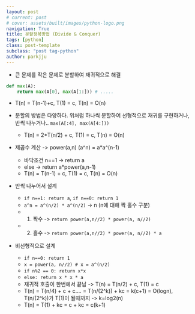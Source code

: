 ```yaml
---
layout: post
# current: post
# cover: assets/built/images/python-logo.png
navigation: True
title: 분할정복방법 (Divide & Conquer)
tags: [python]
class: post-template
subclass: "post tag-python"
author: parkjju
---
```


- 큰 문제를 작은 문제로 분할하여 재귀적으로 해결

```python
def max(A):
    return max(A[0], max(A[1:])) # .....
```

- T(n) = T(n-1)+c, T(1) = c, T(n) = O(n)

- 분할의 방법은 다양하다. 위처럼 하나씩 분할하여 선형적으로 재귀를 구현하거나, 반씩 나누거나.. `max(A[:4], max(A[4:]))`

  - T(n) = 2\*T(n/2) + c, T(1) = c, T(n) = O(n)

- 제곱수 계산 -> power(a,n) (a^n) = a\*a^(n-1)

  - 바닥조건 n==1 -> return a
  - else -> return a\*power(a,n-1)
  - T(n) = T(n-1) + c, T(1) = c, T(n) = O(n)

- 반씩 나누어서 설계

  - `if n==1: return a`, `if n==0: return 1`
  - `a^n = a^(n/2) * a^(n/2)` -> n (n에 대해 짝 홀수 구분)
  - 1. 짝수 -> `return power(a,n//2) * power(a, n//2)`
  - 2. 홀수 -> `return power(a,n//2) * power(a, n//2) * a`

- 비선형적으로 설계
  - `if n==0: return 1`
  - `x = power(a, n//2) # x = a^(n/2)`
  - `if n%2 == 0: return x*x`
  - `else: return x * x * a`
  - 재귀적 호출이 한번에서 끝남 -> T(n) = T(n/2) + c, T(1) = c
  - T(n) = T(n/4) + c + c.... = T(n/(2^k)) + kc = k(c+1) = O(logn), T(n/(2^k))가 T(1)이 될때까지 -> k=log2(n)
  - T(n) = T(1) + kc = c + kc = c(k+1)
